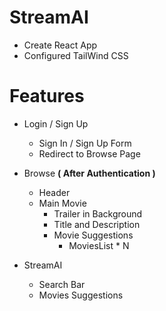 # StreamAI 

- Create React App
- Configured TailWind CSS


# Features

- Login / Sign Up
    - Sign In / Sign Up Form
    - Redirect to Browse Page

- Browse **( After Authentication )**
    - Header
    - Main Movie
        - Trailer in Background
        - Title and Description
        - Movie Suggestions
            - MoviesList * N

- StreamAI
    - Search Bar
    - Movies Suggestions
